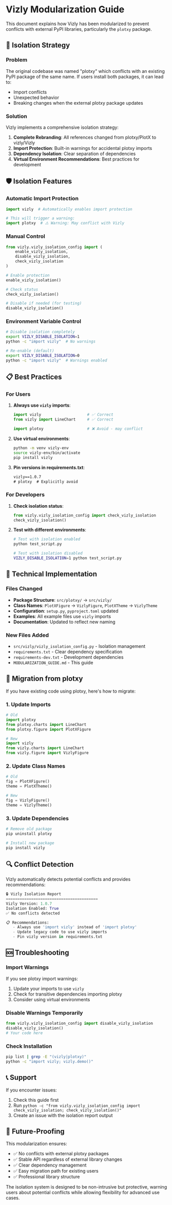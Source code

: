 # Vizly Modularization Guide

This document explains how Vizly has been modularized to prevent conflicts with external PyPI libraries, particularly the `plotxy` package.

## 🔐 Isolation Strategy

### Problem
The original codebase was named "plotxy" which conflicts with an existing PyPI package of the same name. If users install both packages, it can lead to:
- Import conflicts
- Unexpected behavior
- Breaking changes when the external plotxy package updates

### Solution
Vizly implements a comprehensive isolation strategy:

1. **Complete Rebranding**: All references changed from plotxy/PlotX to vizly/Vizly
2. **Import Protection**: Built-in warnings for accidental plotxy imports
3. **Dependency Isolation**: Clear separation of dependencies
4. **Virtual Environment Recommendations**: Best practices for development

## 🛡️ Isolation Features

### Automatic Import Protection
```python
import vizly  # Automatically enables import protection

# This will trigger a warning:
import plotxy  # ⚠️ Warning: May conflict with Vizly
```

### Manual Control
```python
from vizly.vizly_isolation_config import (
    enable_vizly_isolation,
    disable_vizly_isolation,
    check_vizly_isolation
)

# Enable protection
enable_vizly_isolation()

# Check status
check_vizly_isolation()

# Disable if needed (for testing)
disable_vizly_isolation()
```

### Environment Variable Control
```bash
# Disable isolation completely
export VIZLY_DISABLE_ISOLATION=1
python -c "import vizly"  # No warnings

# Re-enable (default)
export VIZLY_DISABLE_ISOLATION=0
python -c "import vizly"  # Warnings enabled
```

## 📋 Best Practices

### For Users
1. **Always use `vizly` imports**:
   ```python
   import vizly                    # ✅ Correct
   from vizly import LineChart     # ✅ Correct

   import plotxy                   # ❌ Avoid - may conflict
   ```

2. **Use virtual environments**:
   ```bash
   python -m venv vizly-env
   source vizly-env/bin/activate
   pip install vizly
   ```

3. **Pin versions in requirements.txt**:
   ```txt
   vizly==1.0.7
   # plotxy  # Explicitly avoid
   ```

### For Developers
1. **Check isolation status**:
   ```python
   from vizly.vizly_isolation_config import check_vizly_isolation
   check_vizly_isolation()
   ```

2. **Test with different environments**:
   ```bash
   # Test with isolation enabled
   python test_script.py

   # Test with isolation disabled
   VIZLY_DISABLE_ISOLATION=1 python test_script.py
   ```

## 🔧 Technical Implementation

### Files Changed
- **Package Structure**: `src/plotxy/` → `src/vizly/`
- **Class Names**: `PlotXFigure` → `VizlyFigure`, `PlotXTheme` → `VizlyTheme`
- **Configuration**: `setup.py`, `pyproject.toml` updated
- **Examples**: All example files use `vizly` imports
- **Documentation**: Updated to reflect new naming

### New Files Added
- `src/vizly/vizly_isolation_config.py` - Isolation management
- `requirements.txt` - Clear dependency specification
- `requirements-dev.txt` - Development dependencies
- `MODULARIZATION_GUIDE.md` - This guide

## 🚀 Migration from plotxy

If you have existing code using plotxy, here's how to migrate:

### 1. Update Imports
```python
# Old
import plotxy
from plotxy.charts import LineChart
from plotxy.figure import PlotXFigure

# New
import vizly
from vizly.charts import LineChart
from vizly.figure import VizlyFigure
```

### 2. Update Class Names
```python
# Old
fig = PlotXFigure()
theme = PlotXTheme()

# New
fig = VizlyFigure()
theme = VizlyTheme()
```

### 3. Update Dependencies
```bash
# Remove old package
pip uninstall plotxy

# Install new package
pip install vizly
```

## 🔍 Conflict Detection

Vizly automatically detects potential conflicts and provides recommendations:

```python
🔒 Vizly Isolation Report
========================================
Vizly Version: 1.0.7
Isolation Enabled: True
✅ No conflicts detected

📋 Recommendations:
   - Always use 'import vizly' instead of 'import plotxy'
   - Update legacy code to use vizly imports
   - Pin vizly version in requirements.txt
```

## 🆘 Troubleshooting

### Import Warnings
If you see plotxy import warnings:
1. Update your imports to use `vizly`
2. Check for transitive dependencies importing plotxy
3. Consider using virtual environments

### Disable Warnings Temporarily
```python
from vizly.vizly_isolation_config import disable_vizly_isolation
disable_vizly_isolation()
# Your code here
```

### Check Installation
```bash
pip list | grep -E "(vizly|plotxy)"
python -c "import vizly; vizly.demo()"
```

## 📞 Support

If you encounter issues:
1. Check this guide first
2. Run `python -c "from vizly.vizly_isolation_config import check_vizly_isolation; check_vizly_isolation()"`
3. Create an issue with the isolation report output

## 🔮 Future-Proofing

This modularization ensures:
- ✅ No conflicts with external plotxy packages
- ✅ Stable API regardless of external library changes
- ✅ Clear dependency management
- ✅ Easy migration path for existing users
- ✅ Professional library structure

The isolation system is designed to be non-intrusive but protective, warning users about potential conflicts while allowing flexibility for advanced use cases.